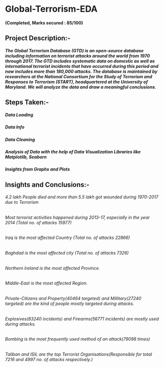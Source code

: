 # Global-Terrorism-EDA
#### (Completed, Marks secured : 85/100)

## Project Description:-
##### The Global Terrorism Database (GTD) is an open-source database including information on terrorist attacks around the world from 1970 through 2017. The GTD includes systematic data on domestic as well as international terrorist incidents that have occurred during this period and now includes more than 180,000 attacks. The database is maintained by researchers at the National Consortium for the Study of Terrorism and Responses to Terrorism (START), headquartered at the University of Maryland. We will analyze the data and draw a meaningful conclusions.


## Steps Taken:-

##### Data Loading
##### Data Info
##### Data Cleaning
##### Analysis of Data with the help of Data Visualization Libraries like Matplotlib, Seaborn
##### Insights from Graphs and Plots


## Insights and Conclusions:-

###### 4.2 lakh People died and more than 5.5 lakh got wounded during 1970-2017 due to Terrorism 
###### Most terrorist activities happened during 2013-17, especially in the year 2014 (Total no. of attacks 15977)       
###### Iraq is the most affected Country (Total no. of attacks 22866)     
###### Baghdad is the most affected city (Total no. of attacks 7326)     
###### Northern Ireland is the most affected Province.      
###### Middle-East is the most affected Region.        
###### Private-Citizens and Property(40464 targeted) and Millitary(27240 targeted) are the kind of people mostly targeted during attacks.
###### Explosives(83240 incidents) and Firearms(56771 incidents) are mostly used during attacks.
###### Bombing is the most frequently used method of an attack(79098 times)
###### Taliban and ISIL are the top Terrorist Organisations(Responsible for total 7216 and 4997 no. of attacks respectively.)
